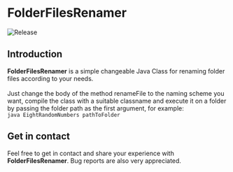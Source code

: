 # FolderFilesRenamer
![Release](https://img.shields.io/badge/Release-1.0.0-9cf)

## Introduction
**FolderFilesRenamer** is a simple changeable Java Class for renaming folder files according to your needs.<br><br>
Just change the body of the method renameFile to the naming scheme you want, compile the class with a suitable classname and execute it on a folder by passing the folder path as the first argument, for example:<br>
`java EightRandomNumbers pathToFolder`

## Get in contact
Feel free to get in contact and share your experience with **FolderFilesRenamer**. Bug reports are also very appreciated.
